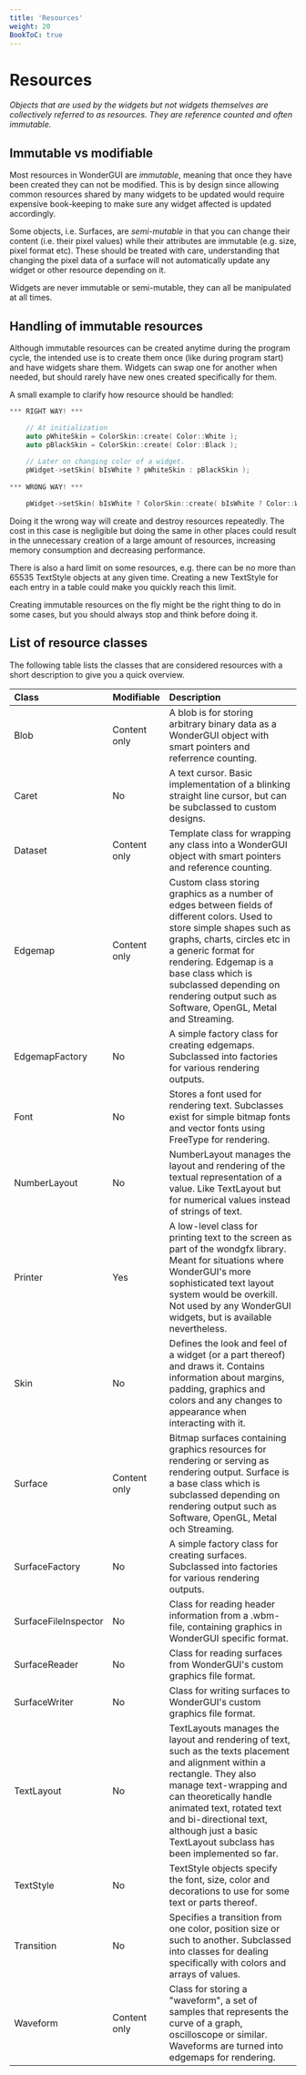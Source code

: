 ```yaml
---
title: 'Resources'
weight: 20
BookToC: true
---
```


# Resources

*Objects that are used by the widgets but not widgets themselves are collectively referred to as resources. They are reference counted and often immutable.*



## Immutable vs modifiable

Most resources in WonderGUI are *immutable*, meaning that once they have been created they can not be modified. This is by design since allowing common resources shared by many widgets to be updated would require expensive book-keeping to make sure any widget affected is updated accordingly.

Some objects, i.e. Surfaces, are *semi-mutable* in that you  can change their content (i.e. their pixel values) while their  attributes are immutable (e.g. size, pixel format etc). These should be  treated with care, understanding that changing the pixel data of a  surface will not automatically update any widget or other resource  depending on it.

Widgets are never immutable or semi-mutable, they can all be manipulated at all times.



## Handling of immutable resources

Although immutable resources can be created anytime during the program cycle, the  intended use is to create them once (like during program start) and have widgets share them. Widgets can swap one for another when needed, but should rarely have new ones created specifically for them.

A small example to clarify how resource should be handled:

```c++
*** RIGHT WAY! ***

	// At initialization
	auto pWhiteSkin = ColorSkin::create( Color::White );					
	auto pBlackSkin = ColorSkin::create( Color::Black );
										
	// Later on changing color of a widget.
	pWidget->setSkin( bIsWhite ? pWhiteSkin : pBlackSkin );
	
*** WRONG WAY! ***

	pWidget->setSkin( bIsWhite ? ColorSkin::create( bIsWhite ? Color::White : Color::Black ) );
```

Doing it the wrong way will create and destroy resources repeatedly. The cost in this case is negligible but doing the same in other places could result in the unnecessary creation of a large amount of resources, increasing memory consumption and decreasing performance. 

There is also a hard limit on some resources, e.g. there can be no more than 65535 TextStyle objects at any given time. Creating a new TextStyle for each entry in a table could make you quickly reach this limit.

Creating immutable resources on the fly might be the right thing to do in some cases, but you should always stop and think before doing it.



## List of resource classes

The following table lists the classes that are considered resources with a short description to give you a quick overview.

| Class                | Modifiable   | Description                                                  |
| :------------------- | ------------ | :----------------------------------------------------------- |
| Blob                 | Content only | A blob is for storing arbitrary binary data as a WonderGUI object with smart pointers and referrence counting. |
| Caret                | No           | A text cursor. Basic implementation of a blinking straight line cursor, but can be subclassed to custom designs. |
| Dataset              | Content only | Template class for wrapping any class into a WonderGUI object with smart pointers and reference counting. |
| Edgemap              | Content only | Custom class storing graphics as a number of edges between fields of different colors. Used to store simple shapes such as graphs, charts, circles etc in a generic format for rendering. Edgemap is a base class which is subclassed depending on rendering output such as Software, OpenGL, Metal and Streaming. |
| EdgemapFactory       | No           | A simple factory class for creating edgemaps. Subclassed into factories for various rendering outputs. |
| Font                 | No           | Stores a font used for rendering text. Subclasses exist for simple bitmap fonts and vector fonts using FreeType for rendering. |
| NumberLayout         | No           | NumberLayout manages the layout and rendering of the textual representation of a value. Like TextLayout but for numerical values instead of strings of text. |
| Printer              | Yes          | A low-level class for printing text to the screen as part of the wondgfx library. Meant for situations where WonderGUI's more sophisticated text layout system would be overkill. Not used by any WonderGUI widgets, but is available nevertheless. |
| Skin                 | No           | Defines the look and feel of a widget (or a part thereof) and draws it. Contains information about margins, padding, graphics and colors and any changes to appearance when interacting with it. |
| Surface              | Content only | Bitmap surfaces containing graphics resources for rendering or serving as rendering output. Surface is a base class which is subclassed depending on rendering output such as Software, OpenGL, Metal och Streaming. |
| SurfaceFactory       | No           | A simple factory class for creating surfaces. Subclassed into factories for various rendering outputs. |
| SurfaceFileInspector | No           | Class for reading header information from a .wbm-file, containing graphics in WonderGUI specific format. |
| SurfaceReader        | No           | Class for reading surfaces from WonderGUI's custom graphics file format. |
| SurfaceWriter        | No           | Class for writing surfaces to WonderGUI's custom graphics file format. |
| TextLayout           | No           | TextLayouts manages the layout and rendering of text, such as the texts placement and alignment within a rectangle. They also manage text-wrapping and can theoretically handle animated text, rotated text and bi-directional text, although just a basic TextLayout subclass has been implemented so far. |
| TextStyle            | No           | TextStyle objects specify the font, size, color and decorations to use for some text or parts thereof. |
| Transition           | No           | Specifies a transition from one color, position size or such to another. Subclassed into classes for dealing specifically with colors and arrays of values. |
| Waveform             | Content only | Class for storing a "waveform", a set of samples that represents the curve of a graph, oscilloscope or similar. Waveforms are turned into edgemaps for rendering. |

